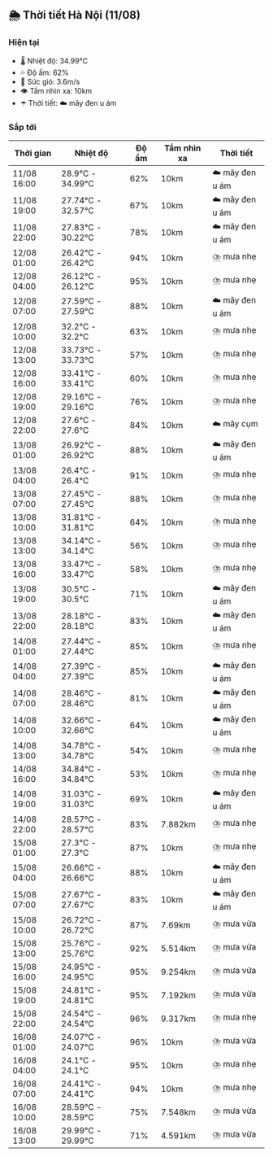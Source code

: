 ## 🌦️ Thời tiết Hà Nội (11/08)

### Hiện tại

- 🌡️ Nhiệt độ: 34.99℃
- 💦 Độ ẩm: 62%
- 💨 Sức gió: 3.6m/s
- 👁️ Tầm nhìn xa: 10km
- ☂️ Thời tiết: ☁️ mây đen u ám

### Sắp tới

| Thời gian | Nhiệt độ | Độ ẩm | Tầm nhìn xa | Thời tiết |
| --- | --- | --- | --- | --- |
| 11/08 16:00 | 28.9℃ - 34.99℃ | 62% | 10km | ☁️ mây đen u ám |
| 11/08 19:00 | 27.74℃ - 32.57℃ | 67% | 10km | ☁️ mây đen u ám |
| 11/08 22:00 | 27.83℃ - 30.22℃ | 78% | 10km | ☁️ mây đen u ám |
| 12/08 01:00 | 26.42℃ - 26.42℃ | 94% | 10km | ⛈️ mưa nhẹ |
| 12/08 04:00 | 26.12℃ - 26.12℃ | 95% | 10km | ⛈️ mưa nhẹ |
| 12/08 07:00 | 27.59℃ - 27.59℃ | 88% | 10km | ☁️ mây đen u ám |
| 12/08 10:00 | 32.2℃ - 32.2℃ | 63% | 10km | ⛈️ mưa nhẹ |
| 12/08 13:00 | 33.73℃ - 33.73℃ | 57% | 10km | ⛈️ mưa nhẹ |
| 12/08 16:00 | 33.41℃ - 33.41℃ | 60% | 10km | ⛈️ mưa nhẹ |
| 12/08 19:00 | 29.16℃ - 29.16℃ | 76% | 10km | ⛈️ mưa nhẹ |
| 12/08 22:00 | 27.6℃ - 27.6℃ | 84% | 10km | ☁️ mây cụm |
| 13/08 01:00 | 26.92℃ - 26.92℃ | 88% | 10km | ☁️ mây đen u ám |
| 13/08 04:00 | 26.4℃ - 26.4℃ | 91% | 10km | ⛈️ mưa nhẹ |
| 13/08 07:00 | 27.45℃ - 27.45℃ | 88% | 10km | ⛈️ mưa nhẹ |
| 13/08 10:00 | 31.81℃ - 31.81℃ | 64% | 10km | ⛈️ mưa nhẹ |
| 13/08 13:00 | 34.14℃ - 34.14℃ | 56% | 10km | ⛈️ mưa nhẹ |
| 13/08 16:00 | 33.47℃ - 33.47℃ | 58% | 10km | ⛈️ mưa nhẹ |
| 13/08 19:00 | 30.5℃ - 30.5℃ | 71% | 10km | ☁️ mây đen u ám |
| 13/08 22:00 | 28.18℃ - 28.18℃ | 83% | 10km | ☁️ mây đen u ám |
| 14/08 01:00 | 27.44℃ - 27.44℃ | 85% | 10km | ⛈️ mưa nhẹ |
| 14/08 04:00 | 27.39℃ - 27.39℃ | 85% | 10km | ☁️ mây đen u ám |
| 14/08 07:00 | 28.46℃ - 28.46℃ | 81% | 10km | ☁️ mây đen u ám |
| 14/08 10:00 | 32.66℃ - 32.66℃ | 64% | 10km | ☁️ mây đen u ám |
| 14/08 13:00 | 34.78℃ - 34.78℃ | 54% | 10km | ⛈️ mưa nhẹ |
| 14/08 16:00 | 34.84℃ - 34.84℃ | 53% | 10km | ⛈️ mưa nhẹ |
| 14/08 19:00 | 31.03℃ - 31.03℃ | 69% | 10km | ☁️ mây đen u ám |
| 14/08 22:00 | 28.57℃ - 28.57℃ | 83% | 7.882km | ⛈️ mưa nhẹ |
| 15/08 01:00 | 27.3℃ - 27.3℃ | 87% | 10km | ⛈️ mưa nhẹ |
| 15/08 04:00 | 26.66℃ - 26.66℃ | 88% | 10km | ☁️ mây đen u ám |
| 15/08 07:00 | 27.67℃ - 27.67℃ | 83% | 10km | ☁️ mây đen u ám |
| 15/08 10:00 | 26.72℃ - 26.72℃ | 87% | 7.69km | ⛈️ mưa vừa |
| 15/08 13:00 | 25.76℃ - 25.76℃ | 92% | 5.514km | ⛈️ mưa vừa |
| 15/08 16:00 | 24.95℃ - 24.95℃ | 95% | 9.254km | ⛈️ mưa vừa |
| 15/08 19:00 | 24.81℃ - 24.81℃ | 95% | 7.192km | ⛈️ mưa vừa |
| 15/08 22:00 | 24.54℃ - 24.54℃ | 96% | 9.317km | ⛈️ mưa nhẹ |
| 16/08 01:00 | 24.07℃ - 24.07℃ | 96% | 10km | ⛈️ mưa vừa |
| 16/08 04:00 | 24.1℃ - 24.1℃ | 95% | 10km | ⛈️ mưa nhẹ |
| 16/08 07:00 | 24.41℃ - 24.41℃ | 94% | 10km | ⛈️ mưa nhẹ |
| 16/08 10:00 | 28.59℃ - 28.59℃ | 75% | 7.548km | ⛈️ mưa vừa |
| 16/08 13:00 | 29.99℃ - 29.99℃ | 71% | 4.591km | ⛈️ mưa vừa |
